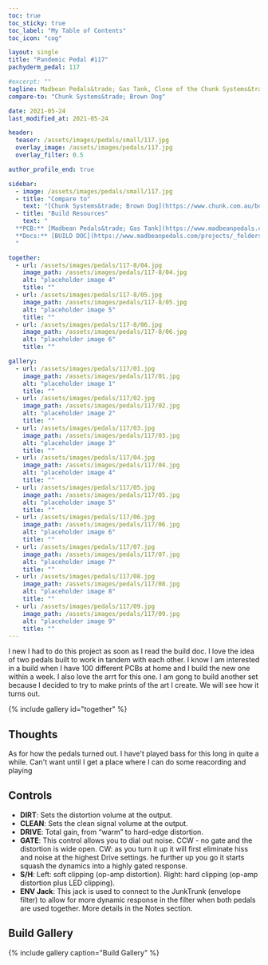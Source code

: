 ```yaml
---
toc: true
toc_sticky: true
toc_label: "My Table of Contents"
toc_icon: "cog"

layout: single
title: "Pandemic Pedal #117"
pachyderm_pedal: 117

#excerpt: ""
tagline: Madbean Pedals&trade; Gas Tank, Clone of the Chunk Systems&trade; Brown Dog<br>"Each one of us can make a difference..." - Barbara Mikulski
compare-to: "Chunk Systems&trade; Brown Dog"

date: 2021-05-24
last_modified_at: 2021-05-24

header:
  teaser: /assets/images/pedals/small/117.jpg
  overlay_image: /assets/images/pedals/117.jpg
  overlay_filter: 0.5

author_profile_end: true

sidebar:
  - image: /assets/images/pedals/small/117.jpg
  - title: "Compare to"
    text: "[Chunk Systems&trade; Brown Dog](https://www.chunk.com.au/bd.htm)"
  - title: "Build Resources"
    text: "
  **PCB:** [Madbean Pedals&trade; Gas Tank](https://www.madbeanpedals.com/projects/index.html)<br>
  **Docs:** [BUILD DOC](https://www.madbeanpedals.com/projects/_folders/BassSeries/pdf/GasTank.pdf)
  "

together:
  - url: /assets/images/pedals/117-8/04.jpg
    image_path: /assets/images/pedals/117-8/04.jpg
    alt: "placeholder image 4"
    title: ""
  - url: /assets/images/pedals/117-8/05.jpg
    image_path: /assets/images/pedals/117-8/05.jpg
    alt: "placeholder image 5"
    title: ""
  - url: /assets/images/pedals/117-8/06.jpg
    image_path: /assets/images/pedals/117-8/06.jpg
    alt: "placeholder image 6"
    title: ""

gallery:
  - url: /assets/images/pedals/117/01.jpg
    image_path: /assets/images/pedals/117/01.jpg
    alt: "placeholder image 1"
    title: ""
  - url: /assets/images/pedals/117/02.jpg
    image_path: /assets/images/pedals/117/02.jpg
    alt: "placeholder image 2"
    title: ""
  - url: /assets/images/pedals/117/03.jpg
    image_path: /assets/images/pedals/117/03.jpg
    alt: "placeholder image 3"
    title: ""
  - url: /assets/images/pedals/117/04.jpg
    image_path: /assets/images/pedals/117/04.jpg
    alt: "placeholder image 4"
    title: ""
  - url: /assets/images/pedals/117/05.jpg
    image_path: /assets/images/pedals/117/05.jpg
    alt: "placeholder image 5"
    title: ""
  - url: /assets/images/pedals/117/06.jpg
    image_path: /assets/images/pedals/117/06.jpg
    alt: "placeholder image 6"
    title: ""
  - url: /assets/images/pedals/117/07.jpg
    image_path: /assets/images/pedals/117/07.jpg
    alt: "placeholder image 7"
    title: ""
  - url: /assets/images/pedals/117/08.jpg
    image_path: /assets/images/pedals/117/08.jpg
    alt: "placeholder image 8"
    title: ""
  - url: /assets/images/pedals/117/09.jpg
    image_path: /assets/images/pedals/117/09.jpg
    alt: "placeholder image 9"
    title: ""
---
```


I new I had to do this project as soon as I read the build doc. I love the idea of two pedals built to work in tandem with each other. I know I am interested in a build when I have 100 different PCBs at home and I build the new one within a week. I also love the arrt for this one. I am gong to build another set because I decided to try to make prints of the art I create. We will see how it turns out.

{% include gallery id="together" %}

## Thoughts

As for how the pedals turned out. I have't played bass for this long in quite a while. Can't want until I get a place where I can do some reacording and playing

## Controls

* **DIRT**: Sets the distortion volume at the output.
* **CLEAN**: Sets the clean signal volume at the output.
* **DRIVE**: Total gain, from “warm” to hard-edge distortion.
* **GATE**: This control allows you to dial out noise. CCW - no gate and the distortion is wide open. CW: as you turn it up it will first eliminate hiss and noise at the highest Drive settings.  he further up you go it starts squash the dynamics into a highly gated response.
* **S/H**: Left: soft clipping (op-amp distortion). Right: hard clipping (op-amp distortion plus LED clipping).
* **ENV Jack**: This jack is used to connect to the JunkTrunk (envelope filter) to allow for more dynamic response in the filter when both pedals are used together. More details in the Notes section.

## Build Gallery

{% include gallery caption="Build Gallery" %}